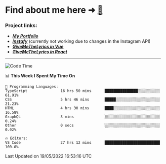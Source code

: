 # Find about me here ➜ [🧑](https://pauabella.dev)

### Project links:
- ***[My Portfolio](https://pauabella.dev)***
- ***[Instafy](https://instafy.me)*** (currently not working due to changes in the Instagram API)
- ***[GiveMeTheLyrics in Vue](https://lyrics.pauabella.dev)***
- ***[GiveMeTheLyrics in React](https://pauabella.dev/GiveMeTheLyrics)***

---
<!--START_SECTION:waka-->
![Code Time](http://img.shields.io/badge/Code%20Time-1%2C072%20hrs%2035%20mins-blue)

📊 **This Week I Spent My Time On** 

```text
💬 Programming Languages: 
TypeScript               16 hrs 50 mins      ███████████████░░░░░░░░░░   61.91% 
CSS                      5 hrs 46 mins       █████░░░░░░░░░░░░░░░░░░░░   21.23% 
HTML                     4 hrs 30 mins       ████░░░░░░░░░░░░░░░░░░░░░   16.58% 
GraphQL                  3 mins              ░░░░░░░░░░░░░░░░░░░░░░░░░   0.24% 
Other                    0 secs              ░░░░░░░░░░░░░░░░░░░░░░░░░   0.02%

🔥 Editors: 
VS Code                  27 hrs 12 mins      █████████████████████████   100.0%

```


 Last Updated on 19/05/2022 16:53:16 UTC
<!--END_SECTION:waka-->
